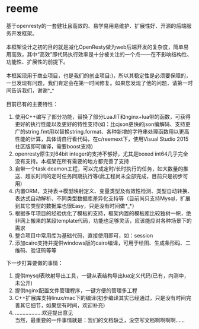 # reeme
基于openresty的一套健壮且高效的、易学易用易维护、扩展性好、开源的后端服务开发框架。<br/><br/>
本框架设计之初的目的就是减化OpenResty做为web后端开发的复杂度，简单易用高效，其中“高效”即代码执行效率是十分被关注的一个点——在不影响结构性、功能性、扩展性的前提下。<br/><br/>
本框架现用于商业项目，也是我们的创业项目:)，所以其稳定性是必须要保障的，一旦发现有问题，我们肯定会在第一时间修复。如果您发现了他的问题，请第一时间告诉我们，谢谢^_^<br/>
<br/>
目前已有的主要特性：
<ol>
<li>使用C++编写了部分功能，替换了部分LuaJIT和nginx+lua带的函数，可获得更好的执行性能以及更好的特性支持(如：比cjson更快的json编解码、支持更广的string.fmt用以替换string.format、各种新增的字符串处理函数用以更高性能的计算，具体请自行看代码，在c/reemext下，使用Visual Studio 2015社区版即可编译，需要boost支持)</li>
<li>openresty原生对64bit integer的支持不够好，尤其是boxed int64几乎完全没有支持。本框架在所有需要的地方都完善了支持</li>
<li>自带一个task deamon工程，可以完成定时/长时执行的任务，如大数量的推送、超长时间的定时任务同期执行等(此工程尚未全部完成，目前只是初步可用)</li>
<li>内置ORM，支持表->模型映射定义、变量类型及有效性检测、类型自动转换、表达式自动解析、不同类型数据库差异化支持等（目前尚只支持Mysql，扩展到其它类型的数据库也很Easy，只是没有时间做*_*）</li>
<li>根据多年项目的经验优化了模板的支持，框架内置的模板库比较独树一帜，绝非网上搬来的某段template代码，功能也足够灵活，应该能应对各种场景下的需求</li>
<li>整合项目中常用库为基础代码，直接使用即可，如：session</li>
<li>添加cairo支持并提供windows版的cairo编译，可用于绘图、生成条形码、二维码、验证码等等</li>
</ol>
下一步打算要做的事情：
<ol>
<li>提供mysql表映射导出工具，一键从表结构导出lua定义代码(已有，内测中，未公开)</li>
<li>提供nginx配置文件管理程序，一键方便的管理多工程</li>
<li>C++扩展库支持linux/mac下的编译(初步编译其实已经通过，只是没有时间完善其它细节，如果您有时间，欢迎补充)</li>
<li>………………欢迎提出意见</li>
当然，最重要的一件事情就是：我们的文档缺乏，没空写文档啊啊啊啊……
